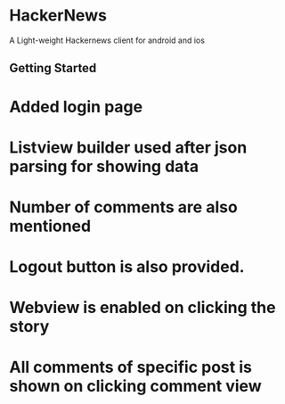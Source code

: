 # HackerNews

A Light-weight Hackernews client for android and ios

## Getting Started

# Added login page <google firebase><google sign in>
# Listview builder used after json parsing for showing data
# Number of comments are also mentioned
# Logout button is also provided.
# Webview is enabled on clicking the story
# All comments of specific post is shown on clicking comment view